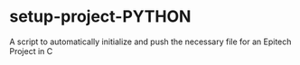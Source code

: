 # setup-project-PYTHON
A script to automatically initialize and push the necessary file for an Epitech Project in C
